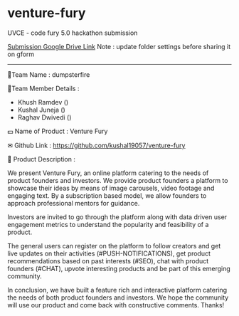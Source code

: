 # venture-fury
UVCE - code fury 5.0 hackathon submission

[Submission Google Drive Link](https://drive.google.com/drive/folders/1uAB2QtQDHy4StdG_CKn4gaKecnGMAbqa?usp=sharing)
Note : update folder settings before sharing it on gform

---

👑Team Name : dumpsterfire

🐼Team Member Details :
- Khush Ramdev ()
- Kushal Juneja ()
- Raghav Dwivedi ()

💵 Name of Product : Venture Fury

✉ Github Link : https://github.com/kushal19057/venture-fury

💯 Product Description :

We present Venture Fury, an online platform catering to the needs of product founders and investors.
We provide product founders a platform to showcase their ideas by means of image carousels, video footage and engaging text.
By a subscription based model, we allow founders to approach professional mentors for guidance.

Investors are invited to go through the platform along with data driven user engagement metrics to understand the popularity and feasibility of a product.

The general users can register on the platform to follow creators and get live updates on their activities (#PUSH-NOTIFICATIONS), get product recommendations based on past interests (#SEO), chat with product founders (#CHAT), upvote interesting products and be part of this emerging community.

In conclusion, we have built a feature rich and interactive platform catering the needs of both product founders and investors. We hope the community will use our product and come back with constructive comments. Thanks!
